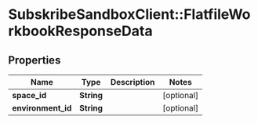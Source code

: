 # SubskribeSandboxClient::FlatfileWorkbookResponseData

## Properties
Name | Type | Description | Notes
------------ | ------------- | ------------- | -------------
**space_id** | **String** |  | [optional] 
**environment_id** | **String** |  | [optional] 


